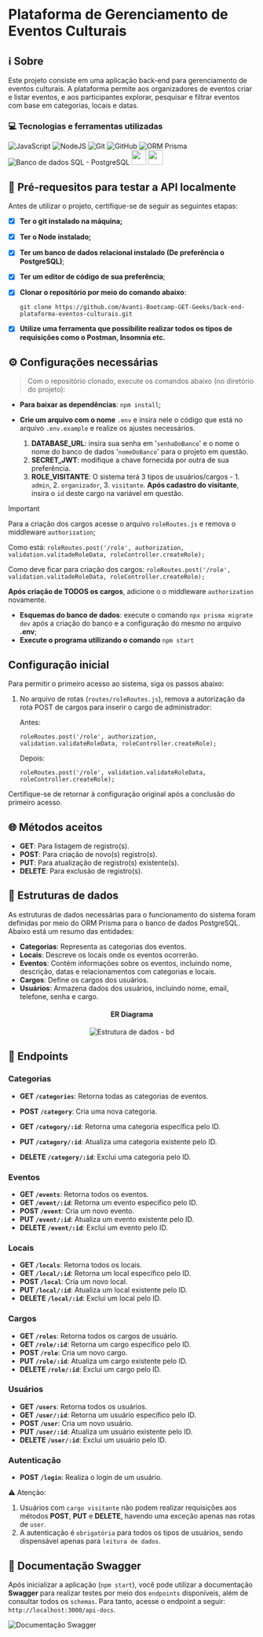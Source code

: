 # Plataforma de Gerenciamento de Eventos Culturais

## ℹ️ Sobre

Este projeto consiste em uma aplicação back-end para gerenciamento de eventos culturais. A plataforma permite aos organizadores de eventos criar e listar eventos, e aos participantes explorar, pesquisar e filtrar eventos com base em categorias, locais e datas.

### 💻 Tecnologias e ferramentas utilizadas

![JavaScript](https://img.shields.io/badge/JavaScript-F7DF1E?style=for-the-badge&logo=javascript&logoColor=black)
![NodeJS](https://img.shields.io/badge/Node.js-43853D?style=for-the-badge&logo=node.js&logoColor=white)
![Git](https://img.shields.io/badge/GIT-E44C30?style=for-the-badge&logo=git&logoColor=white)
![GitHub](https://img.shields.io/badge/GitHub-100000?style=for-the-badge&logo=github&logoColor=white)
![ORM Prisma](https://img.shields.io/badge/Prisma-3982CE?style=for-the-badge&logo=Prisma&logoColor=white)
![Banco de dados SQL - PostgreSQL](https://img.shields.io/badge/PostgreSQL-316192?style=for-the-badge&logo=postgresql&logoColor=white)
<img src="https://cdn.jsdelivr.net/gh/devicons/devicon@latest/icons/vscode/vscode-original.svg" width="30" />
<img src="https://cdn.jsdelivr.net/gh/devicons/devicon@latest/icons/insomnia/insomnia-original.svg" width="30" />

## 📝 Pré-requesitos para testar a API localmente

Antes de utilizar o projeto, certifique-se de seguir as seguintes etapas:

- [x] **Ter o git instalado na máquina;**
- [x] **Ter o Node instalado;**
- [x] **Ter um banco de dados relacional instalado (De preferência o PostgreSQL)**;
- [x] **Ter um editor de código de sua preferência**;
- [x] **Clonar o repositório por meio do comando abaixo**:

  ```shell
  git clone https://github.com/Avanti-Bootcamp-GET-Geeks/back-end-plataforma-eventos-culturais.git
  ```

- [x] **Utilize uma ferramenta que possibilite realizar todos os tipos de requisições como o Postman, Insomnia etc.**

## ⚙️ Configurações necessárias

> Com o repositório clonado, execute os comandos abaixo (no diretório do projeto):

- **Para baixar as dependências**: `npm install`;
- **Crie um arquivo com o nome** `.env` e insira nele o código que está no arquivo `.env.example` e realize os ajustes necessários.

  1. **DATABASE_URL**: insira sua senha em '`senhaDoBanco`' e o nome o nome do banco de dados '`nomeDoBanco`' para o projeto em questão.
  1. **SECRET_JWT**: modifique a chave fornecida por outra de sua preferência.
  1. **ROLE_VISITANTE**: O sistema terá 3 tipos de usuários/cargos - 1. `admin`, 2. `organizador`, 3. `visitante`. **Após cadastro do visitante**, insira o `id` deste cargo na variável em questão.

>[!IMPORTANT]
> 
> Para a criação dos cargos acesse o arquivo `roleRoutes.js` e remova o middleware `authorization`;
>
> Como está: `roleRoutes.post('/role', authorization, validation.valitadeRoleData, roleController.createRole);`
>
> Como deve ficar para criação dos cargos: `roleRoutes.post('/role', validation.valitadeRoleData, roleController.createRole);`
>
> **Após criação de TODOS os cargos**, adicione o o middleware `authorization` novamente.
> 

- **Esquemas do banco de dados**: execute o comando `npx prisma migrate dev` após a criação do banco e a configuração do mesmo no arquivo **.env**;
- **Execute o programa utilizando o comando** `npm start`

## Configuração inicial

Para permitir o primeiro acesso ao sistema, siga os passos abaixo:

1. No arquivo de rotas (`routes/roleRoutes.js`), remova a autorização da rota POST de cargos para inserir o cargo de administrador:

   Antes:

   ```
   roleRoutes.post('/role', authorization, validation.validateRoleData, roleController.createRole);
   ```

   Depois:

   ```
   roleRoutes.post('/role', validation.validateRoleData, roleController.createRole);
   ```

Certifique-se de retornar à configuração original após a conclusão do primeiro acesso.

## 🌐 Métodos aceitos

- **GET**: Para listagem de registro(s).
- **POST**: Para criação de novo(s) registro(s).
- **PUT**: Para atualização de registro(s) existente(s).
- **DELETE**: Para exclusão de registro(s).

## 🎲 Estruturas de dados

As estruturas de dados necessárias para o funcionamento do sistema foram definidas por meio do ORM Prisma para o banco de dados PostgreSQL. Abaixo está um resumo das entidades:

- **Categorias**: Representa as categorias dos eventos.
- **Locais**: Descreve os locais onde os eventos ocorrerão.
- **Eventos**: Contém informações sobre os eventos, incluindo nome, descrição, datas e relacionamentos com categorias e locais.
- **Cargos**: Define os cargos dos usuários.
- **Usuários**: Armazena dados dos usuários, incluindo nome, email, telefone, senha e cargo.

<div style="text-align: center;">
    <h4>ER Diagrama </h4>
    <img src="./screenshots/estrutura-dados-db.png" alt="Estrutura de dados - bd" title="Estrutura de dados - BD" />
</div>

## 🔗 Endpoints

### Categorias

- **GET `/categories`**: Retorna todas as categorias de eventos.
- **POST `/category`**: Cria uma nova categoria.

- **GET `/category/:id`**: Retorna uma categoria específica pelo ID.
- **PUT `/category/:id`**: Atualiza uma categoria existente pelo ID.
- **DELETE `/category/:id`**: Exclui uma categoria pelo ID.

### Eventos

- **GET `/events`**: Retorna todos os eventos.
- **GET `/event/:id`**: Retorna um evento específico pelo ID.
- **POST `/event`**: Cria um novo evento.
- **PUT `/event/:id`**: Atualiza um evento existente pelo ID.
- **DELETE `/event/:id`**: Exclui um evento pelo ID.

### Locais

- **GET `/locals`**: Retorna todos os locais.
- **GET `/local/:id`**: Retorna um local específico pelo ID.
- **POST `/local`**: Cria um novo local.
- **PUT `/local/:id`**: Atualiza um local existente pelo ID.
- **DELETE `/local/:id`**: Exclui um local pelo ID.

### Cargos

- **GET `/roles`**: Retorna todos os cargos de usuário.
- **GET `/role/:id`**: Retorna um cargo específico pelo ID.
- **POST `/role`**: Cria um novo cargo.
- **PUT `/role/:id`**: Atualiza um cargo existente pelo ID.
- **DELETE `/role/:id`**: Exclui um cargo pelo ID.

### Usuários

- **GET `/users`**: Retorna todos os usuários.
- **GET `/user/:id`**: Retorna um usuário específico pelo ID.
- **POST `/user`**: Cria um novo usuário.
- **PUT `/user/:id`**: Atualiza um usuário existente pelo ID.
- **DELETE `/user/:id`**: Exclui um usuário pelo ID.

### Autenticação

- **POST `/login`**: Realiza o login de um usuário.

⚠️ Atenção:

1. Usuários com `cargo visitante` não podem realizar requisições aos métodos **POST**, **PUT** e **DELETE**, havendo uma exceção apenas nas rotas de `user`.
2. A autenticação é `obrigatória` para todos os tipos de usuários, sendo dispensável apenas para `leitura de dados`.

## 📖 Documentação Swagger

Após inicializar a aplicação (`npm start`), você pode utilizar a documentação **Swagger** para realizar testes por meio dos `endpoints` disponíveis, além de consultar todos os `schemas`. Para tanto, acesse o endpoint a seguir: `http://localhost:3000/api-docs`.

![Documentação Swagger](./screenshots/doc-swagger.jpg 'Documentação Swagger')

```

```
